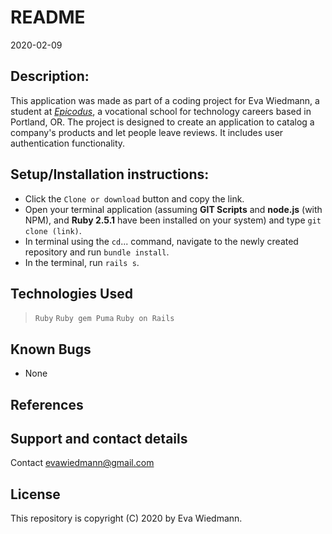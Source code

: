 # README

2020-02-09

## Description:
This application was made as part of a coding project for Eva Wiedmann, a student at _[Epicodus](http://www.epicodus.com)_, a vocational school for technology careers based in Portland, OR. The project is designed to create an application to catalog a company's products and let people leave reviews. It includes user authentication functionality.

## Setup/Installation instructions:
* Click the `Clone or download` button and copy the link.
* Open your terminal application (assuming **GIT Scripts** and **node.js** (with NPM), and **Ruby 2.5.1** have been installed on your system) and type `git clone (link)`.
* In terminal using the `cd`... command, navigate to the newly created repository and run `bundle install`.
* In the terminal, run `rails s`.


## Technologies Used
> `Ruby`
> `Ruby gem Puma`
> `Ruby on Rails`

## Known Bugs
* None

## References

## Support and contact details
Contact [evawiedmann@gmail.com](mailto:evawiedmann@gmail.com)

## License
This repository is copyright (C) 2020 by Eva Wiedmann.
